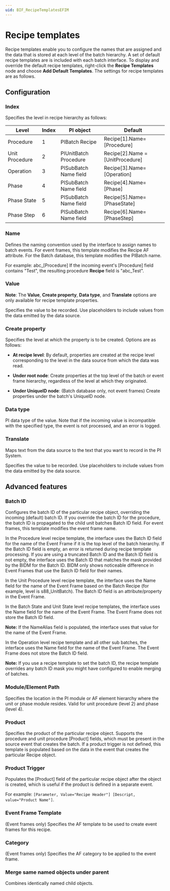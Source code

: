 ```yaml
---
uid: BIF_RecipeTemplatesEFIM
---
```


# Recipe templates

<!-- Topic requires customization for specific interface -->

Recipe templates enable you to configure the names that are assigned and the data that is stored at each level of the batch hierarchy. A set of default recipe templates are is included with each batch interface. To display and override the default recipe templates, right-click the **Recipe Templates** node and choose **Add Default Templates**. The settings for recipe templates are as follows.

## Configuration

### Index

Specifies the level in recipe hierarchy as follows:

| Level | Index | PI object | Default |
| ----- | ----- | --------- | ------- |
| Procedure | 1 | PIBatch Recipe | Recipe[1].Name=[Procedure] |
| Unit Procedure | 2 | PIUnitBatch Procedure | Recipe[2].Name = [UnitProcedure] |
| Operation | 3 | PISubBatch Name field | Recipe[3].Name=[Operation] |
| Phase | 4 | PISubBatch Name field | Recipe[4].Name=[Phase] |
|Phase State | 5 | PISubBatch Name field | Recipe[5].Name=[PhaseState] |
| Phase Step | 6 | PISubBatch Name field | Recipe[6].Name=[PhaseStep] |

### Name

Defines the naming convention used by the interface to assign names to batch events. For event frames, this template modifies the Recipe AF attribute. For the Batch database, this template modifies the PIBatch name.

For example: abc_[Procedure] If the incoming event's [Procedure] field contains "Test", the resulting procedure **Recipe** field is "abc_Test".

### Value

**Note**: The **Value**, **Create property**, **Data type**, and **Translate** options are only available for recipe template properties.
    
Specifies the value to be recorded. Use placeholders to include values from the data emitted by the data source. 

### Create property
    
Specifies the level at which the property is to be created. Options are as follows:

* **At recipe level**: By default, properties are created at the recipe level corresponding to the level in the data source from which the data was read.

* **Under root node**: Create properties at the top level of the batch or event frame hierarchy, regardless of the level at which they originated.

* **Under UniqueID node**: (Batch database only, not event frames) Create properties under the batch's UniqueID node.

### Data type
    
PI data type of the value. Note that if the incoming value is incompatible with the specified type, the event is not processed, and an error is logged. 

### Translate

Maps text from the data source to the text that you want to record in the PI System. 
    
Specifies the value to be recorded. Use placeholders to include values from the data emitted by the data source. 

## Advanced features

### Batch ID

Configures the batch ID of the particular recipe object, overriding the incoming (default) batch ID. If you override the batch ID for the procedure, the batch ID is propagated to the child unit batches Batch ID field. For event frames, this template modifies the event frame name.

In the Procedure level recipe template, the interface uses the Batch ID field for the name of the Event Frame if it is the top level of the batch hierarchy. If the Batch ID field is empty, an error is returned during recipe template processing. If you are using a truncated Batch ID and the Batch ID field is not empty, the interface uses the Batch ID that matches the mask provided by the BIDM for the Batch ID. BIDM only shows noticeable difference in Event Frames that use the Batch ID field for their names.

In the Unit Procedure level recipe template, the interface uses the Name field for the name of the Event Frame based on the Batch Recipe (for example, level is s88_UnitBatch). The Batch ID field is an attribute/property in the Event Frame.

In the Batch State and Unit State level recipe templates, the interface uses the Name field for the name of the Event Frame. The Event Frame does not store the Batch ID field. 

**Note:** If the NameAlias field is populated, the interface uses that value for the name of the Event Frame. 

In the Operation level recipe template and all other sub batches, the interface uses the Name field for the name of the Event Frame. The Event Frame does not store the Batch ID field.
        
**Note:** If you use a recipe template to set the batch ID, the recipe template overrides any batch ID mask you might have configured to enable merging of batches.

### Module/Element Path

Specifies the location in the PI module or AF element hierarchy where the unit or phase module resides. Valid for unit procedure (level 2) and phase (level 4). 

### Product

Specifies the product of the particular recipe object. Supports the procedure and unit procedure [Product] fields, which must be present in the source event that creates the batch. If a product trigger is not defined, this template is populated based on the data in the event that creates the particular Recipe object. 

### Product Trigger

Populates the [Product] field of the particular recipe object after the object is created, which is useful if the product is defined in a separate event.

For example: `[Parameter, Value="Recipe Header"] [Descript, value="Product Name"]`.

### Event Frame Template

(Event frames only) Specifies the AF template to be used to create event frames for this recipe. 

### Category

(Event frames only) Specifies the AF category to be applied to the event frame. 

### Merge same named objects under parent

Combines identically named child objects. 
